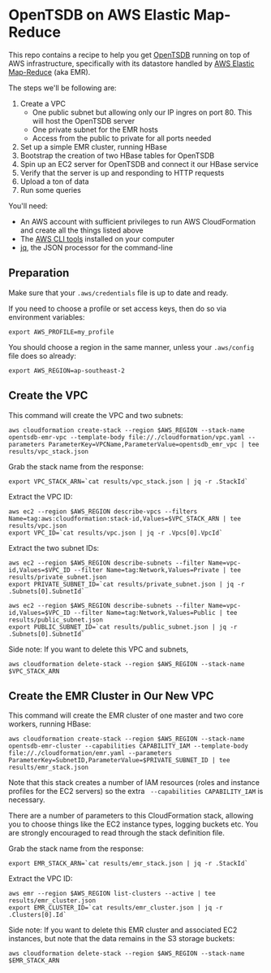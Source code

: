 # OpenTSDB on AWS Elastic Map-Reduce

This repo contains a recipe to help you get [OpenTSDB](http://opentsdb.net/) running on top of AWS infrastructure, specifically with its datastore handled by [AWS Elastic Map-Reduce](https://aws.amazon.com/emr/) (aka EMR).

The steps we'll be following are:
1. Create a VPC 
	- One public subnet but allowing only our IP ingres on port 80. This will host the OpenTSDB server
	- One private subnet for the EMR hosts
	- Access from the public to private for all ports needed
2. Set up a simple EMR cluster, running HBase
3. Bootstrap the creation of two HBase tables for OpenTSDB
4. Spin up an EC2 server for OpenTSDB and connect it our HBase service
5. Verify that the server is up and responding to HTTP requests
6. Upload a ton of data
7. Run some queries

You'll need:
- An AWS account with sufficient privileges to run AWS CloudFormation and create all the things listed above
- The [AWS CLI tools](https://aws.amazon.com/cli/) installed on your computer
- [jq](https://stedolan.github.io/jq/), the JSON processor for the command-line

## Preparation

Make sure that your `.aws/credentials` file is up to date and ready.

If you need to choose a profile or set access keys, then do so via environment variables:

	export AWS_PROFILE=my_profile

You should choose a region in the same manner, unless your `.aws/config` file does so already:

	export AWS_REGION=ap-southeast-2

## Create the VPC

This command will create the VPC and two subnets:

	aws cloudformation create-stack --region $AWS_REGION --stack-name opentsdb-emr-vpc --template-body file://./cloudformation/vpc.yaml --parameters ParameterKey=VPCName,ParameterValue=opentsdb_emr_vpc | tee results/vpc_stack.json

Grab the stack name from the response:

	export VPC_STACK_ARN=`cat results/vpc_stack.json | jq -r .StackId`

Extract the VPC ID:

	aws ec2 --region $AWS_REGION describe-vpcs --filters Name=tag:aws:cloudformation:stack-id,Values=$VPC_STACK_ARN | tee results/vpc.json
	export VPC_ID=`cat results/vpc.json | jq -r .Vpcs[0].VpcId`

Extract the two subnet IDs:

	aws ec2 --region $AWS_REGION describe-subnets --filter Name=vpc-id,Values=$VPC_ID --filter Name=tag:Network,Values=Private | tee results/private_subnet.json
	export PRIVATE_SUBNET_ID=`cat results/private_subnet.json | jq -r .Subnets[0].SubnetId`

	aws ec2 --region $AWS_REGION describe-subnets --filter Name=vpc-id,Values=$VPC_ID --filter Name=tag:Network,Values=Public | tee results/public_subnet.json
	export PUBLIC_SUBNET_ID=`cat results/public_subnet.json | jq -r .Subnets[0].SubnetId`

Side note: If you want to delete this VPC and subnets, 

	aws cloudformation delete-stack --region $AWS_REGION --stack-name $VPC_STACK_ARN

## Create the EMR Cluster in Our New VPC

This command will create the EMR cluster of one master and two core workers, running HBase:

	aws cloudformation create-stack --region $AWS_REGION --stack-name opentsdb-emr-cluster --capabilities CAPABILITY_IAM --template-body file://./cloudformation/emr.yaml --parameters ParameterKey=SubnetID,ParameterValue=$PRIVATE_SUBNET_ID | tee results/emr_stack.json

Note that this stack creates a number of IAM resources (roles and instance profiles for the EC2 servers) so the extra ` --capabilities CAPABILITY_IAM` is necessary.

There are a number of parameters to this CloudFormation stack, allowing you to choose things like the EC2 instance types, logging buckets etc. You are strongly encouraged to read through the stack definition file.

Grab the stack name from the response:

	export EMR_STACK_ARN=`cat results/emr_stack.json | jq -r .StackId`


Extract the VPC ID:

	aws emr --region $AWS_REGION list-clusters --active | tee results/emr_cluster.json
	export EMR_CLUSTER_ID=`cat results/emr_cluster.json | jq -r .Clusters[0].Id`


Side note: If you want to delete this EMR cluster and associated EC2 instances, but note that the data remains in the S3 storage buckets: 

	aws cloudformation delete-stack --region $AWS_REGION --stack-name $EMR_STACK_ARN

